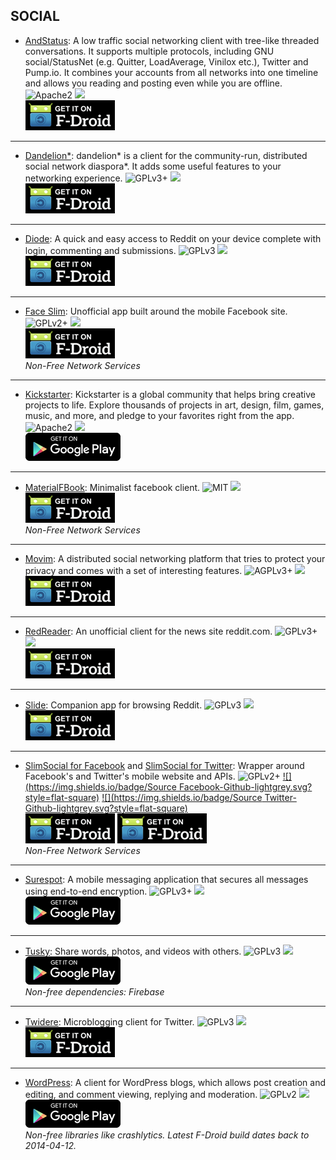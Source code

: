 <!--
    Copyright (C)  2016 PRIMOKORN.
    Permission is granted to copy, distribute and/or modify this document
    under the terms of the GNU Free Documentation License, Version 1.3
    or any later version published by the Free Software Foundation;
    with no Invariant Sections, no Front-Cover Texts, and no Back-Cover Texts.
    A copy of the license is included in the section entitled "GNU
    Free Documentation License".
-->
## SOCIAL

* [AndStatus](https://f-droid.org/repository/browse/?fdid=org.andstatus.app): A low traffic social networking client with tree-like threaded conversations. It supports multiple protocols, including GNU social/StatusNet (e.g. Quitter, LoadAverage, Vinilox etc.), Twitter and Pump.io. It combines your accounts from all networks into one timeline and allows you reading and posting even while you are offline.
![Apache2](https://img.shields.io/badge/License-Apache%202.0-yellowgreen.svg?style=flat-square)
[![](https://img.shields.io/badge/Source-Github-lightgrey.svg?style=flat-square)](https://github.com/andstatus/andstatus)  
[![](Pictures/F-Droid.png)](https://f-droid.org/repository/browse/?fdid=org.andstatus.app)

***

* [Dandelion*](http://v.ht/XfCe): dandelion* is a client for the community-run, distributed social network diaspora*. It adds some useful features to your networking experience.
![GPLv3+](https://img.shields.io/badge/License-GPLv3+-brightgreen.svg?style=flat-square)
[![](https://img.shields.io/badge/Source-Github-lightgrey.svg?style=flat-square)](https://github.com/Diaspora-for-Android/dandelion)  
[![](Pictures/F-Droid.png)](http://v.ht/XfCe)

***

* [Diode](https://f-droid.org/repository/browse/?fdfilter=Diode&fdid=in.shick.diode): A quick and easy access to Reddit on your device complete with login, commenting and submissions.
![GPLv3](https://img.shields.io/badge/License-GPLv3-brightgreen.svg?style=flat-square)
[![](https://img.shields.io/badge/Source-Github-lightgrey.svg?style=flat-square)](https://github.com/zagaberoo/diode)  
[![](Pictures/F-Droid.png)](https://f-droid.org/repository/browse/?fdfilter=Diode&fdid=in.shick.diode)

***

* [Face Slim](http://v.ht/VyZJ): Unofficial app built around the mobile Facebook site.
![GPLv2+](https://img.shields.io/badge/License-GPLv2+-brightgreen.svg?style=flat-square)
[![](https://img.shields.io/badge/Source-Github-lightgrey.svg?style=flat-square)](https://github.com/indywidualny/FaceSlim)  
[![](Pictures/F-Droid.png)](http://v.ht/VyZJ)  
_Non-Free Network Services_

***

* [Kickstarter](https://play.google.com/store/apps/details?id=com.kickstarter.kickstarter): Kickstarter is a global community that helps bring creative projects to life. Explore thousands of projects in art, design, film, games, music, and more, and pledge to your favorites right from the app.
![Apache2](https://img.shields.io/badge/License-Apache%202.0-yellowgreen.svg?style=flat-square)
[![](https://img.shields.io/badge/Source-Github-lightgrey.svg?style=flat-square)](https://github.com/kickstarter/android-oss)  
[![](Pictures/Google_Play.png)](https://play.google.com/store/apps/details?id=com.kickstarter.kickstarter)

***

* [MaterialFBook](http://forum.xda-developers.com/android/apps-games/app-materialfbook-minimalist-facebook-t3477896): Minimalist facebook client.
![MIT](https://img.shields.io/badge/License-MIT-orange.svg?style=flat-square)
[![](https://img.shields.io/badge/Source-Github-lightgrey.svg?style=flat-square)](https://github.com/ZeeRooo/MaterialFBook)  
[![](Pictures/F-Droid.png)](https://f-droid.org/repository/browse/?fdfilter=MaterialFBook&fdid=me.zeeroooo.materialfb)  
_Non-Free Network Services_

***

* [Movim](https://f-droid.org/repository/browse/?fdfilter=movim&fdid=com.movim.movim): A distributed social networking platform that tries to protect your privacy and comes with a set of interesting features.
![AGPLv3+](https://img.shields.io/badge/License-AGPLv3+-brightgreen.svg?style=flat-square)
[![](https://img.shields.io/badge/Source-Github-lightgrey.svg?style=flat-square)](https://github.com/movim/movim_android)  
[![](Pictures/F-Droid.png)](https://f-droid.org/repository/browse/?fdfilter=movim&fdid=com.movim.movim)

***

* [RedReader](http://v.ht/q3wA): An unofficial client for the news site reddit.com.
![GPLv3+](https://img.shields.io/badge/License-GPLv3+-brightgreen.svg?style=flat-square)
[![](https://img.shields.io/badge/Source-Github-lightgrey.svg?style=flat-square)](https://github.com/QuantumBadger/RedReader)  
[![](Pictures/F-Droid.png)](http://v.ht/q3wA)

***

* [Slide](http://v.ht/6fgH): Companion app for browsing Reddit.
![GPLv3](https://img.shields.io/badge/License-GPLv3-brightgreen.svg?style=flat-square)
[![](https://img.shields.io/badge/Source-Github-lightgrey.svg?style=flat-square)](https://github.com/ccrama/Slide)  
[![](Pictures/F-Droid.png)](http://v.ht/6fgH)

***

* [SlimSocial for Facebook](http://v.ht/ZTvN) and [SlimSocial for Twitter](http://v.ht/C1Hy): Wrapper around Facebook's and Twitter's mobile website and APIs.
![GPLv2+](https://img.shields.io/badge/License-GPLv2+-brightgreen.svg?style=flat-square)
[![](https://img.shields.io/badge/Source Facebook-Github-lightgrey.svg?style=flat-square)](https://github.com/rignaneseleo/SlimSocial-for-Facebook) [![](https://img.shields.io/badge/Source Twitter-Github-lightgrey.svg?style=flat-square)](https://github.com/rignaneseleo/SlimSocial-for-Twitter)  
[![](Pictures/F-Droid.png)](http://v.ht/ZTvN) [![](Pictures/F-Droid.png)](http://v.ht/C1Hy)  
_Non-Free Network Services_

***

* [Surespot](https://play.google.com/store/apps/details?id=com.twofours.surespot): A mobile messaging application that secures all messages using end-to-end encryption.
![GPLv3+](https://img.shields.io/badge/License-GPLv3+-brightgreen.svg?style=flat-square)
[![](https://img.shields.io/badge/Source-Github-lightgrey.svg?style=flat-square)](https://github.com/surespot/android)  
[![](Pictures/Google_Play.png)](https://play.google.com/store/apps/details?id=com.twofours.surespot)

***

* [Tusky](https://f-droid.org/repository/browse/?fdid=com.keylesspalace.tusky): Share words, photos, and videos with others.
![GPLv3](https://img.shields.io/badge/License-GPLv3-brightgreen.svg?style=flat-square)
[![](https://img.shields.io/badge/Source-Github-lightgrey.svg?style=flat-square)](https://github.com/Vavassor/Tusky)  
[![](Pictures/Google_Play.png)](https://play.google.com/store/apps/details?id=com.keylesspalace.tusky)  
_Non-free dependencies: Firebase_

***

* [Twidere](http://v.ht/hLKR): Microblogging client for Twitter.
![GPLv3](https://img.shields.io/badge/License-GPLv3-brightgreen.svg?style=flat-square)
[![](https://img.shields.io/badge/Source-Github-lightgrey.svg?style=flat-square)](https://github.com/TwidereProject/Twidere-Android)  
[![](Pictures/F-Droid.png)](http://v.ht/hLKR)

***

* [WordPress](https://play.google.com/store/apps/details?id=org.wordpress.android): A client for WordPress blogs, which allows post creation and editing, and comment viewing, replying and moderation.
![GPLv2](https://img.shields.io/badge/License-GPLv2-brightgreen.svg?style=flat-square)
[![](https://img.shields.io/badge/Source-Github-lightgrey.svg?style=flat-square)](https://github.com/wordpress-mobile/WordPress-Android)  
[![](Pictures/Google_Play.png)](https://play.google.com/store/apps/details?id=org.wordpress.android)  
_Non-free libraries like crashlytics. Latest F-Droid build dates back to 2014-04-12._